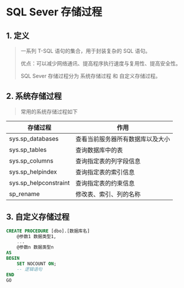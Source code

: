 # SQL Sever 存储过程

## 1. 定义

> 一系列 T-SQL 语句的集合，用于封装复杂的 SQL 语句。
>
> 优点：可以减少网络通讯、提高程序执行速度与复用性、提高安全性。
>
> SQL Sever 存储过程分为 系统存储过程 和 自定义存储过程。

## 2. 系统存储过程

> 常用的系统存储过程如下

| 存储过程              | 作用                             |
| --------------------- | -------------------------------- |
| sys.sp_databases      | 查看当前服务器所有数据库以及大小 |
| sys.sp_tables         | 查询数据库中的表                 |
| sys.sp_columns        | 查询指定表的列字段信息           |
| sys.sp_helpindex      | 查询指定表的索引信息             |
| sys.sp_helpconstraint | 查询指定表的约束信息             |
| sp_rename             | 修改表、索引、列的名称           |

## 3. 自定义存储过程

````sql
CREATE PROCEDURE [dbo].[数据库名]
	@参数1 数据类型1,
	...
	@参数n 数据类型n
AS
BEGIN
	SET NOCOUNT ON;
	-- 逻辑语句
END
GO
````



